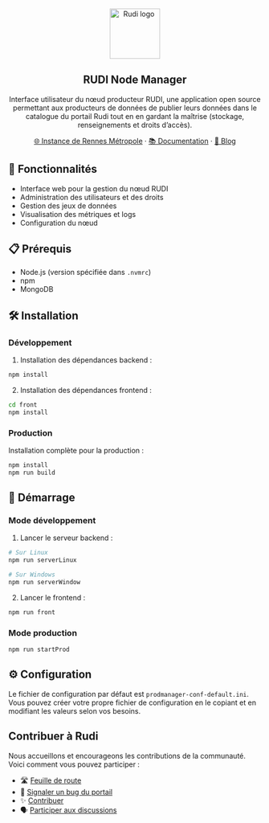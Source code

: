 <br>
<p align="center">
  <a href="https://rudi.rennesmetropole.fr/">
  <img src="https://blog.rudi.bzh/wp-content/uploads/2020/11/logo_bleu_orange.svg" width=100px alt="Rudi logo" />  </a>
</p>

<h2 align="center" >RUDI Node Manager</h3>
<p align="center">Interface utilisateur du nœud producteur RUDI, une application open source permettant aux producteurs de données de publier leurs données dans le catalogue du portail Rudi tout en en gardant la maîtrise (stockage, renseignements et droits d’accès).</p>

<p align="center"><a href="https://rudi.rennesmetropole.fr/">🌐 Instance de Rennes Métropole</a> · <a href="doc.rudi.bzh">📚 Documentation</a> ·  <a href="https://blog.rudi.bzh/">📰 Blog</a><p>


## 🚀 Fonctionnalités

- Interface web pour la gestion du nœud RUDI
- Administration des utilisateurs et des droits
- Gestion des jeux de données
- Visualisation des métriques et logs
- Configuration du nœud

## 📋 Prérequis

- Node.js (version spécifiée dans `.nvmrc`)
- npm
- MongoDB

## 🛠 Installation

### Développement

1. Installation des dépendances backend :
```bash
npm install
```

2. Installation des dépendances frontend :
```bash
cd front
npm install
```

### Production

Installation complète pour la production :
```bash
npm install
npm run build
```

## 🚦 Démarrage

### Mode développement

1. Lancer le serveur backend :
```bash
# Sur Linux
npm run serverLinux

# Sur Windows
npm run serverWindow
```

2. Lancer le frontend :
```bash
npm run front
```

### Mode production

```bash
npm run startProd
```

## ⚙️ Configuration

Le fichier de configuration par défaut est `prodmanager-conf-default.ini`. Vous pouvez créer votre propre fichier de configuration en le copiant et en modifiant les valeurs selon vos besoins.


## Contribuer à Rudi

Nous accueillons et encourageons les contributions de la communauté. Voici comment vous pouvez participer :
- 🛣️ [Feuille de route](https://github.com/orgs/rudi-platform/projects/2)
- 🐞 [Signaler un bug du portail](https://github.com/rudi-platform/rudi-node-manager/issues)
- ✨ [Contribuer](https://github.com/rudi-platform/.github/blob/main/CONTRIBUTING.md)
- 🗣️ [Participer aux discussions](https://github.com/orgs/rudi-platform/discussions)
